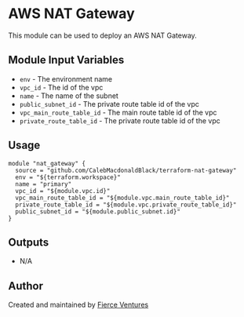 # AWS NAT Gateway

This module can be used to deploy an AWS NAT Gateway.

Module Input Variables
----------------------

- `env` - The environment name
- `vpc_id` - The id of the vpc
- `name` - The name of the subnet
- `public_subnet_id` - The private route table id of the vpc
- `vpc_main_route_table_id` - The main route table id of the vpc
- `private_route_table_id` - The private route table id of the vpc

Usage 
-----

```hcl
module "nat_gateway" {
  source = "github.com/CalebMacdonaldBlack/terraform-nat-gateway"
  env = "${terraform.workspace}"
  name = "primary"
  vpc_id = "${module.vpc.id}"
  vpc_main_route_table_id = "${module.vpc.main_route_table_id}"
  private_route_table_id = "${module.vpc.private_route_table_id}"
  public_subnet_id = "${module.public_subnet.id}"
}
```

Outputs
-------
- N/A

Author
------
Created and maintained by [Fierce Ventures](https://github.com/fierceventures/)
